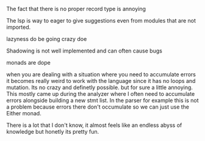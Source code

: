 The fact that there is no proper record type is annoying

The lsp is way to eager to give suggestions even from modules that are not imported.

lazyness do be going crazy doe

Shadowing is not well implemented and can often cause bugs

monads are dope

when you are dealing with a situation where you need to accumulate errors it becomes really weird to work with
the language since it has no loops and mutation. Its no crazy and definetly possible. but for sure a little annoying.
This mostly came up during the analyzer where I often need to accumulate errors alongside building a new stmt list.
In the parser for example this is not a problem because errors there don't occumulate so we can just use the Either monad.

There is a lot that I don't know, it almost feels like an endless abyss of knowledge but honetly its pretty fun.